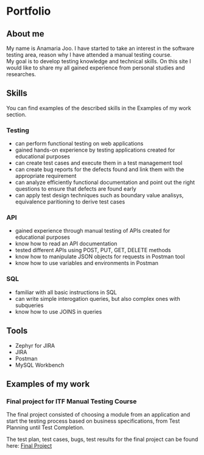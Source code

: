 # Portfolio

## About me

My name is Anamaria Joo. I have started to take an interest in the software testing area, reason why I have attended a manual testing course.   
My goal is to develop testing knowledge and technical skills. On this site I would like to share my all gained experience from personal studies and researches.

## Skills
You can find examples of the described skills in the Examples of my work section.

### Testing

- can perform functional testing on web applications
- gained hands-on experience by testing applications created for educational purposes
- can create test cases and execute them in a test management tool
- can create bug reports for the defects found and link them with the appropriate requirement
- can analyze efficiently functional documentation and point out the right questions to ensure that defects are found early
- can apply test design techniques such as boundary value analisys, equivalence paritioning to derive test cases

### API

- gained experience through manual testing of APIs created for educational purposes
- know how to read an API documentation
- tested different APIs using POST, PUT, GET, DELETE methods
- know how to manipulate JSON objects for requests in Postman tool
- know how to use variables and environments in Postman

### SQL

- familiar with all basic instructions in SQL
- can write simple interogation queries, but also complex ones with subqueries
- know how to use JOINS in queries

## Tools
- Zephyr for JIRA
- JIRA
- Postman
- MySQL Workbench

## Examples of my work
### Final project for ITF Manual Testing Course

The final project consisted of choosing a module from an application and start the testing process based on business specifications, from Test Planning until Test Completion.

The test plan, test cases, bugs, test results for the final project can be found here: [Final Project](https://github.com/AnamariaJoo/Manual_testing_portofolio/tree/main/Final%20Project)
